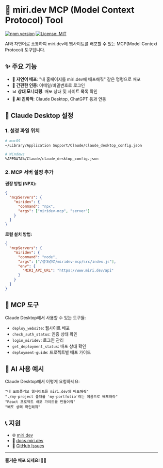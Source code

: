 # 🚀 miri.dev MCP (Model Context Protocol) Tool

[![npm version](https://badge.fury.io/js/miridev-mcp.svg)](https://badge.fury.io/js/miridev-mcp)
[![License: MIT](https://img.shields.io/badge/License-MIT-yellow.svg)](https://opensource.org/licenses/MIT)

AI와 자연어로 소통하여 miri.dev에 웹사이트를 배포할 수 있는 MCP(Model Context Protocol) 도구입니다.

## ✨ 주요 기능

- 🚀 **자연어 배포**: "내 홈페이지를 miri.dev에 배포해줘" 같은 명령으로 배포
- 🔐 **간편한 인증**: 이메일/비밀번호로 로그인
- 📊 **상태 모니터링**: 배포 상태 및 사이트 목록 확인
- 🤖 **AI 친화적**: Claude Desktop, ChatGPT 등과 연동

## 🔧 Claude Desktop 설정

### 1. 설정 파일 위치

```bash
# macOS
~/Library/Application Support/Claude/claude_desktop_config.json

# Windows  
%APPDATA%/Claude/claude_desktop_config.json
```

### 2. MCP 서버 설정 추가

**권장 방법 (NPX):**
```json
{
  "mcpServers": {
    "miridev": {
      "command": "npx",
      "args": ["miridev-mcp", "server"]
    }
  }
}
```

**로컬 설치 방법:**
```json
{
  "mcpServers": {
    "miridev": {
      "command": "node",
      "args": ["/절대경로/miridev-mcp/src/index.js"],
      "env": {
        "MIRI_API_URL": "https://www.miri.dev/api"
      }
    }
  }
}
```



## 🎯 MCP 도구

Claude Desktop에서 사용할 수 있는 도구들:

- `deploy_website`: 웹사이트 배포
- `check_auth_status`: 인증 상태 확인  
- `login_miridev`: 로그인 관리
- `get_deployment_status`: 배포 상태 확인
- `deployment-guide`: 프로젝트별 배포 가이드

## 💬 AI 사용 예시

Claude Desktop에서 이렇게 요청하세요:

```
"내 포트폴리오 웹사이트를 miri.dev에 배포해줘"
"./my-project 폴더를 'my-portfolio'라는 이름으로 배포하라"
"React 프로젝트 배포 가이드를 만들어줘"
"배포 상태 확인해줘"
```

## 📞 지원

- 🌐 [miri.dev](https://www.miri.dev)
- 📖 [docs.miri.dev](https://docs.miri.dev)
- 🐛 [GitHub Issues](https://github.com/hongsw/www.miri.dev/issues)

---

**즐거운 배포 되세요! 🚀✨** 